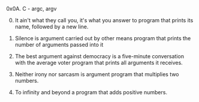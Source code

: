 0x0A. C - argc, argv

0. It ain't what they call you, it's what you answer to
program that prints its name, followed by a new line.

1. Silence is argument carried out by other means
program that prints the number of arguments passed into it

2. The best argument against democracy is a five-minute conversation with the average voter
program that prints all arguments it receives.

3. Neither irony nor sarcasm is argument
program that multiplies two numbers.

4. To infinity and beyond
a program that adds positive numbers.
